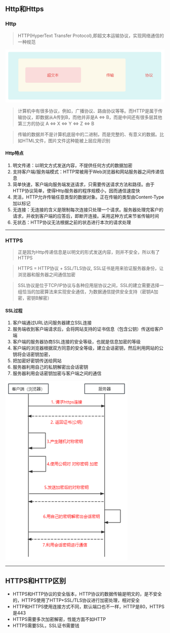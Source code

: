## Http和Https

### Http
> HTTP(HyperText Transfer Protocol),即超文本运输协议，实现网络通信的一种规范

![图片](../../../public/http6.png)

> 计算机中有很多协议，例如，广播协议、路由协议等等。而HTTP是属于传输协议，即数据从A传到B，而他并非是A <=> B，而是中间还有很多层其他第三方的协议 A <=> X <=> Y <=> Z <=> B

> 传输的数据并不是计算机底层中的二进制，而是完整的、有意义的数据。比如HTML文件，图片文件这种能被上层应用识别

#### Http特点
1. 明文传递：以明文方式发送内容，不提供任何方式的数据加密
2. 支持客户端/服务端模式：HTTP常被用于Web浏览器和网站服务器之间传递信息
3. 简单快速，客户端向服务端发送请求，只需要传送请求方法和路径。由于HTTP协议简单，使得Http服务器的程序规模小，因而通信速度快
4. 灵活，HTTP允许传输任意类型的数据对象。正在传输的类型由Content-Type加以标记
5. 无连接：无连接的含义是限制每次连接只处理一个请求。服务器处理完客户的请求，并收到客户端的应答后，即断开连接。采用这种方式来节省传输时间
6. 无状态：HTTP协议无法根据之前的状态进行本次的请求处理
   
---

### HTTPS
> 正是因为Http传递信息是以明文的形式发送内容，则并不安全，所以有了 HTTPS

> HTTPS = HTTP协议 + SSL/TLS协议, SSL证书是用来验证服务器身份，让浏览器和服务器之间通信加密

> SSL协议是位于TCP/IP协议与各种应用层协议之间，SSL的建立需要选择一组恰当的加密算法来实现安全通信，为数据通信提供安全支持（密钥A加密，密钥B解密）

#### SSL过程
1. 客户端通过URL访问服务器建立SSL连接
2. 服务端收到客户端请求后，会将网站支持的证书信息（包含公钥）传送给客户端
3. 客户端的服务器协商SSL连接的安全等级，也就是信息加密的等级
4. 客户端的浏览器根据双方同意的安全等级，建立会话密钥，然后利用网站的公钥将会话密钥加密，
5. 把加密好密钥传送给网站
6. 服务器利用自己的私钥解密出会话密钥
7. 服务器利用会话密钥加密与客户端之间的通信

![图片](../../../public/http7.png)

---

## HTTPS和HTTP区别
- HTTPS和HTTP协议的安全版本，HTTP协议的数据传输是明文的，是不安全的，HTTPS使用了HTTP+SSL/TLS协议进行加密处理，相对安全
- HTTP和HTTPS使用连接方式不同，默认端口也不一样，HTTP是80，HTTPS是443
- HTTPS需要多次加密解密，性能方面不如HTTP
- HTTPS需要SSL，SSL证书需要钱





